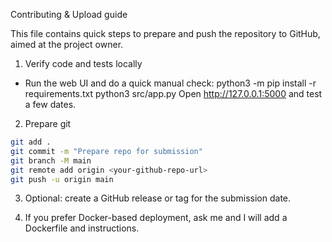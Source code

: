 Contributing & Upload guide

This file contains quick steps to prepare and push the repository to GitHub, aimed at the project owner.

1. Verify code and tests locally

- Run the web UI and do a quick manual check:
  python3 -m pip install -r requirements.txt
  python3 src/app.py
  Open http://127.0.0.1:5000 and test a few dates.

2. Prepare git

```bash
git add .
git commit -m "Prepare repo for submission"
git branch -M main
git remote add origin <your-github-repo-url>
git push -u origin main
```

3. Optional: create a GitHub release or tag for the submission date.

4. If you prefer Docker-based deployment, ask me and I will add a Dockerfile and instructions.
